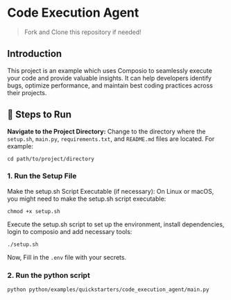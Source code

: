 # Code Execution Agent
> Fork and Clone this repository if needed!

## Introduction
This project is an example which uses Composio to seamlessly execute your code and provide valuable insights.
It can help developers identify bugs, optimize performance, and maintain best coding practices across their projects.

## 👣 Steps to Run
**Navigate to the Project Directory:**
Change to the directory where the `setup.sh`, `main.py`, `requirements.txt`, and `README.md` files are located. For example:
```shell
cd path/to/project/directory
```

### 1. Run the Setup File
Make the setup.sh Script Executable (if necessary):
On Linux or macOS, you might need to make the setup.sh script executable:
```shell
chmod +x setup.sh
```
Execute the setup.sh script to set up the environment, install dependencies, login to composio and 
add necessary tools:
```shell
./setup.sh
```
Now, Fill in the `.env` file with your secrets.

### 2. Run the python script
```shell
python python/examples/quickstarters/code_execution_agent/main.py
```

